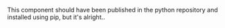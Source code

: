 

This component should have been published in the python repository and installed using pip, but it's alright..